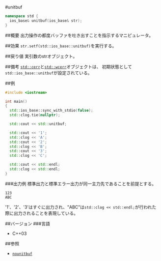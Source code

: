 #unitbuf
```cpp
namespace std {
  ios_base& unitbuf(ios_base& str);
}
```

##概要
出力操作の都度バッファを吐き出すことを指示するマニピュレータ。

##効果
`str.setf(std::ios_base::unitbuf)`を実行する。

##戻り値
実引数のstrオブジェクト。

##備考
[`std::cerr`](../iostream/cerr.md)と[`std::wcerr`](../iostream/wcerr.md)オブジェクトは、
初期状態として`std::ios_base::unitbuf`が設定されている。

##例
```cpp
#include <iostream>

int main()
{
  std::ios_base::sync_with_stdio(false);
  std::clog.tie(nullptr);

  std::cout << std::unitbuf;

  std::cout << '1';
  std::clog << 'A';
  std::cout << '2';
  std::clog << 'B';
  std::cout << '3';
  std::clog << 'C';

  std::cout << std::endl;
  std::clog << std::endl;
}
```

###出力例
標準出力と標準エラー出力が同一主力先であることを前提とする。
```
123
ABC
```
'1'、'2'、'3'はすぐに出力され、"ABC"は`std::clog << std::endl;`が行われた際に出力されることを表現している。

##バージョン
###言語
- C++03

##参照
- [`nounitbuf`](./nounitbuf.md)
